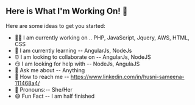 ## Here is What I'm Working On! 🙂
Here are some ideas to get you started:
- 👩💼 I am currently working on .. PHP, JavaScript, Jquery, AWS, HTML, CSS
- 👾 I am currently learning -- AngularJs, NodeJs
- ⏰ I am looking to collaborate on -- AngularJs, NodeJS 
- 😏 I am looking for help with -- NodeJs, AngulaJS
- 💬 Ask me about -- Anything
- 🙌 How to reach me -- https://www.linkedin.com/in/husni-sameena-111468a4/
- 🙂 Pronouns:-- She/Her
- 😅 Fun Fact -- I am half finished
